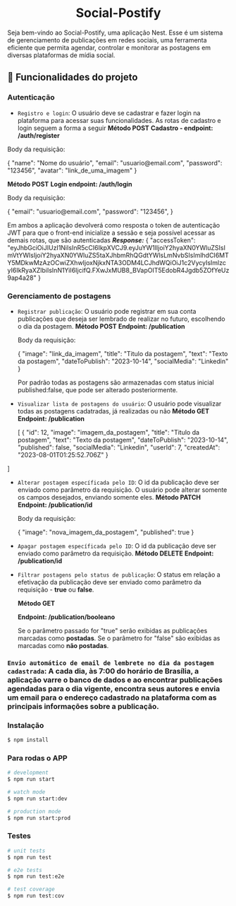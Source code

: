 <h1 align="center">Social-Postify </h1>

Seja bem-vindo ao Social-Postify, uma aplicação Nest.
Esse é um sistema de gerenciamento de publicações em redes sociais, uma ferramenta eficiente que permita agendar, controlar e monitorar as postagens em diversas plataformas de mídia social.

## :hammer: Funcionalidades do projeto

### Autenticação

- `Registro e login`: O usuário deve se cadastrar e fazer login na plataforma para acessar suas funcionalidades. As rotas de cadastro e login seguem a forma a seguir
  **Método POST**
  **Cadastro - endpoint: /auth/register**
<p>Body da requisição:</p>
<p>{
   "name": "Nome do usuário",
   "email": "usuario@email.com",
   "password": "123456",
  "avatar": "link_de_uma_imagem"
}</p>

**Método POST**
**Login endpoint: /auth/login**
<p>Body da requisição:</p>
<p>{
	 "email": "usuario@email.com",
   "password": "123456",
}</p>

Em ambos a aplicação devolverá como resposta o token de autenticação JWT para que o front-end inicialize a sessão e seja possível acessar as demais rotas, que são autenticadas
***Response:***
{
  "accessToken": "eyJhbGciOiJIUzI1NiIsInR5cCI6IkpXVCJ9.eyJuYW1lIjoiY2hyaXN0YWluZSIsImVtYWlsIjoiY2hyaXN0YWluZS5taXJhbmRhQGdtYWlsLmNvbSIsImlhdCI6MTY5MDkwMzAzOCwiZXhwIjoxNjkxNTA3ODM4LCJhdWQiOiJ1c2VycyIsImlzcyI6IkRyaXZlbiIsInN1YiI6IjcifQ.FXwJxMUB8_BVapOIT5EdobR4Jgdb5ZOfYeUz9ap4a28"
}



### Gerenciamento de postagens

- `Registrar publicação`: O usuário pode registrar em sua conta publicações que deseja ser lembrado de realizar no futuro, escolhendo o dia da postagem.
  **Método POST**
  **Endpoint: /publication**
  <p>Body da requisição:</p>
  <p>{
  "image": "link_da_imagem",
  "title": "Titulo da postagem",
  "text": "Texto da postagem",
  "dateToPublish": "2023-10-14",
  "socialMedia": "Linkedin"
  }</p>

  Por padrão todas as postagens são armazenadas com status inicial published:false, que pode ser alterado posteriormente.
 
- `Visualizar lista de postagens do usuário`: O usuário pode visualizar todas as postagens cadatradas, já realizadas ou não
  **Método GET**
  **Endpoint: /publication**
  <p>[
  {
    "id": 12,
    "image": "imagem_da_postagem",
    "title": "Titulo da postagem",
    "text": "Texto da postagem",
    "dateToPublish": "2023-10-14",
    "published": false,
    "socialMedia": "Linkedin",
    "userId": 7,
    "createdAt": "2023-08-01T01:25:52.706Z"
  }
]</p>

 
- `Alterar postagem específicada pelo ID`: O id da publicação deve ser enviado como parâmetro da requisição. O usuário pode alterar somente os campos desejados, enviando somente eles.
  **Método PATCH**
  **Endpoint: /publication/id**
  <p>Body da requisição:</p>
  <p>
  {
    "image": "nova_imagem_da_postagem",
    "published": true    
  }
</p>

- `Apagar postagem específicada pelo ID`: O id da publicação deve ser enviado como parâmetro da requisição.
  **Método DELETE**
  **Endpoint: /publication/id**
  
- `Filtrar postagens pelo status de publicação`: O status em relação a efetivação da publicação deve ser enviado como parâmetro da requisição - **true** ou **false**.

  
  **Método GET**

  
  **Endpoint: /publication/booleano**

  
  Se o parâmetro passado for "true" serão exibidas as publicações marcadas como **postadas**. Se o parâmetro for "false" são exibidas as marcadas como **não postadas**.
  
### `Envio automático de email de lembrete no dia da postagem cadastrada`: A cada dia, às 7:00 do horário de Brasília, a aplicação varre o banco de dados e ao encontrar publicações agendadas para o dia vigente, encontra seus autores e envia um email para o endereço cadastrado na plataforma com as principais informações sobre a publicação.



### Instalação

```bash
$ npm install
```

### Para rodas o APP

```bash
# development
$ npm run start

# watch mode
$ npm run start:dev

# production mode
$ npm run start:prod
```

### Testes

```bash
# unit tests
$ npm run test

# e2e tests
$ npm run test:e2e

# test coverage
$ npm run test:cov
```

